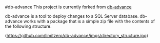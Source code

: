 #db-advance
This project is currently forked from [db-advance](https://github.com/slmoloch/db-advance) 

db-advance is a tool to deploy changes to a SQL Server database. db-advance works with a package that is a simple zip file with the contents of the following structure.

(https://github.com/limitzero/db-advance/imgs/directory_structure.jpg)




